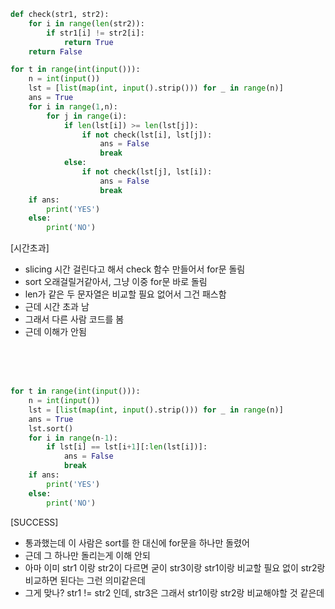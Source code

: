 ```py
def check(str1, str2):
    for i in range(len(str2)):
        if str1[i] != str2[i]:
            return True
    return False

for t in range(int(input())):
    n = int(input())
    lst = [list(map(int, input().strip())) for _ in range(n)]
    ans = True
    for i in range(1,n):
        for j in range(i):
            if len(lst[i]) >= len(lst[j]):
                if not check(lst[i], lst[j]):
                    ans = False
                    break
            else:
                if not check(lst[j], lst[i]):
                    ans = False
                    break
    if ans:
        print('YES')
    else:
        print('NO')
```
[시간초과]
- slicing 시간 걸린다고 해서 check 함수 만들어서 for문 돌림
- sort 오래걸릴거같아서, 그냥 이중 for문 바로 돌림
- len가 같은 두 문자열은 비교할 필요 없어서 그건 패스함
- 근데 시간 초과 남
- 그래서 다른 사람 코드를 봄
- 근데 이해가 안됨

<br>
<br>
<br>

```py
for t in range(int(input())):
    n = int(input())
    lst = [list(map(int, input().strip())) for _ in range(n)]
    ans = True
    lst.sort()
    for i in range(n-1):
        if lst[i] == lst[i+1][:len(lst[i])]:
            ans = False
            break
    if ans:
        print('YES')
    else:
        print('NO')
```
[SUCCESS]
- 통과했는데 이 사람은 sort를 한 대신에 for문을 하나만 돌렸어
- 근데 그 하나만 돌리는게 이해 안되
- 아마 이미 str1 이랑 str2이 다르면 굳이 str3이랑 str1이랑 비교할 필요 없이 str2랑 비교하면 된다는 그런 의미같은데
- 그게 맞나? str1 != str2 인데, str3은 그래서 str1이랑 str2랑 비교해야할 것 같은데
